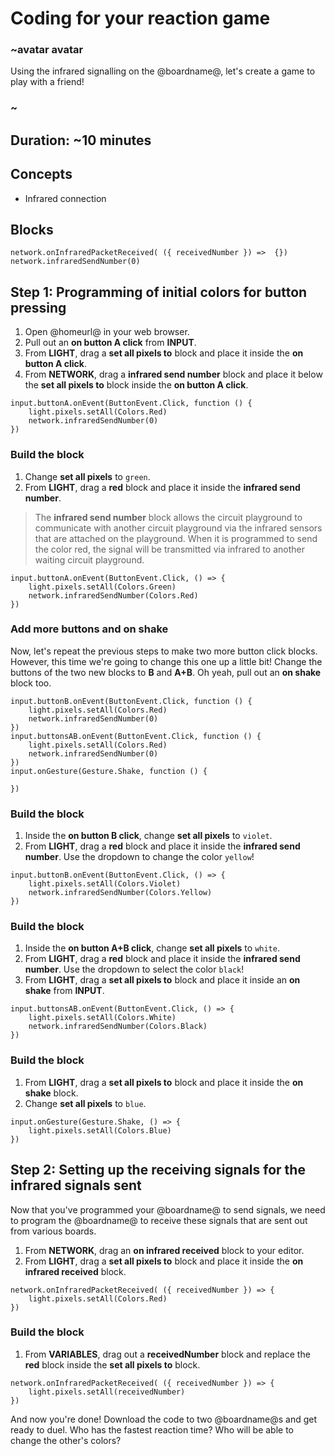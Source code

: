 # Coding for your reaction game 

### ~avatar avatar 
Using the infrared signalling on the @boardname@, let's create a game to play with a friend! 
### ~ 

## Duration: ~10 minutes 

## Concepts

* Infrared connection 

## Blocks

```cards
network.onInfraredPacketReceived( ({ receivedNumber }) =>  {})
network.infraredSendNumber(0)
```

## Step 1: Programming of initial colors for button pressing 

1. Open @homeurl@ in your web browser.
2. Pull out an **on button A click** from **INPUT**.
3. From **LIGHT**, drag a **set all pixels to** block and place it inside the **on button A click**.
4. From **NETWORK**, drag a **infrared send number** block and place it below the **set all pixels to** block inside the **on button A click**.

```blocks
input.buttonA.onEvent(ButtonEvent.Click, function () {
    light.pixels.setAll(Colors.Red)
    network.infraredSendNumber(0)
})
```

### Build the block

1. Change **set all pixels** to ``green``.
2. From **LIGHT**, drag a **red** block and place it inside the **infrared send number**.
>The **infrared send number** block allows the circuit playground to communicate with another circuit playground via the infrared sensors that are attached on the playground. When it is programmed to send the color red, the signal will be transmitted via infrared to another waiting circuit playground.

```blocks 
input.buttonA.onEvent(ButtonEvent.Click, () => {
    light.pixels.setAll(Colors.Green)
    network.infraredSendNumber(Colors.Red)
})
```

### Add more buttons and on shake

Now, let's repeat the previous steps to make two more button click blocks. However, this time we're going to change this one up a little bit! Change the buttons of the two new blocks to **B** and **A+B**. Oh yeah, pull out an **on shake** block too.

```blocks
input.buttonB.onEvent(ButtonEvent.Click, function () {
    light.pixels.setAll(Colors.Red)
    network.infraredSendNumber(0)
})
input.buttonsAB.onEvent(ButtonEvent.Click, function () {
    light.pixels.setAll(Colors.Red)
    network.infraredSendNumber(0)
})
input.onGesture(Gesture.Shake, function () {
	
})
```

### Build the block

1. Inside the **on button B click**, change **set all pixels** to ``violet``.
2. From **LIGHT**, drag a **red** block and place it inside the **infrared send number**. Use the dropdown to change the color ``yellow``! 

```blocks 
input.buttonB.onEvent(ButtonEvent.Click, () => {
    light.pixels.setAll(Colors.Violet)
    network.infraredSendNumber(Colors.Yellow)
})
```

### Build the block

1. Inside the **on button A+B click**, change **set all pixels** to ``white``.
2. From **LIGHT**, drag a **red** block and place it inside the **infrared send number**. Use the dropdown to select the color ``black``! 
3. From **LIGHT**, drag a **set all pixels to** block and place it inside an **on shake** from **INPUT**.


```blocks 
input.buttonsAB.onEvent(ButtonEvent.Click, () => {
    light.pixels.setAll(Colors.White)
    network.infraredSendNumber(Colors.Black)
})
```

### Build the block

1. From **LIGHT**, drag a **set all pixels to** block and place it inside the **on shake** block.
2. Change **set all pixels** to ``blue``.

```blocks 
input.onGesture(Gesture.Shake, () => {
    light.pixels.setAll(Colors.Blue)
})
```

## Step 2: Setting up the receiving signals for the infrared signals sent 

Now that you've programmed your @boardname@ to send signals, we need to program the @boardname@ to receive these signals that are sent out from various boards. 

1. From **NETWORK**, drag an **on infrared received** block to your editor. 
2. From **LIGHT**, drag a **set all pixels to** block and place it inside the **on infrared received** block. 

```blocks 
network.onInfraredPacketReceived( ({ receivedNumber }) => {
    light.pixels.setAll(Colors.Red)
})
```

### Build the block

1. From **VARIABLES**, drag out a **receivedNumber** block and replace the **red** block inside the **set all pixels to** block. 

```blocks
network.onInfraredPacketReceived( ({ receivedNumber }) => {
    light.pixels.setAll(receivedNumber)
})
```

And now you're done! Download the code to two @boardname@s and get ready to duel. Who has the fastest reaction time? Who will be able to change the other's colors? 


